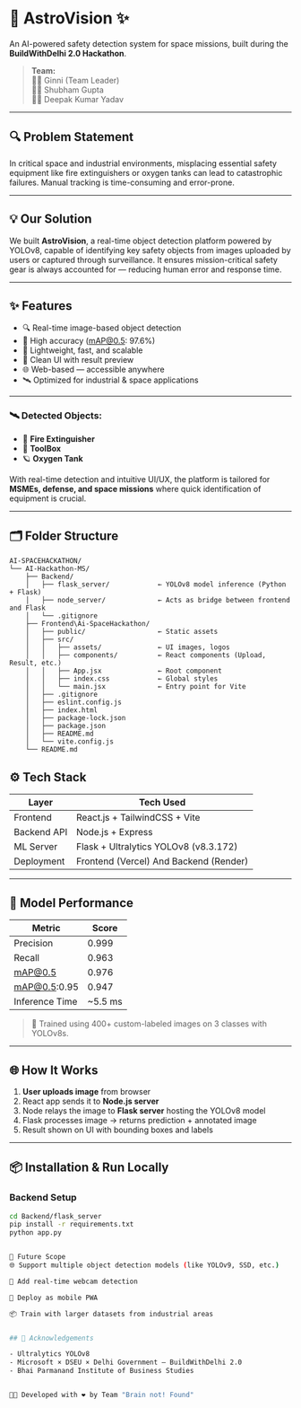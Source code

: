 # 🚀 AstroVision ✨  
An AI-powered safety detection system for space missions, built during the **BuildWithDelhi 2.0 Hackathon**.

> **Team:**  
> 👩‍💼 Ginni (Team Leader)  
> 👨‍💻 Shubham Gupta  
> 👨‍💻 Deepak Kumar Yadav

---

## 🔍 Problem Statement

In critical space and industrial environments, misplacing essential safety equipment like fire extinguishers or oxygen tanks can lead to catastrophic failures. Manual tracking is time-consuming and error-prone.

---

## 💡 Our Solution

We built **AstroVision**, a real-time object detection platform powered by YOLOv8, capable of identifying key safety objects from images uploaded by users or captured through surveillance. It ensures mission-critical safety gear is always accounted for — reducing human error and response time.

---

## ✨ Features

- 🔍 Real-time image-based object detection
- 🎯 High accuracy (mAP@0.5: 97.6%)
- 🧭 Lightweight, fast, and scalable
- 📁 Clean UI with result preview
- 🌐 Web-based — accessible anywhere
- 🛰️ Optimized for industrial & space applications

---

### 🛰️ Detected Objects:
- 🧯 **Fire Extinguisher**
- 🧰 **ToolBox**
- 🪐 **Oxygen Tank**

With real-time detection and intuitive UI/UX, the platform is tailored for **MSMEs, defense, and space missions** where quick identification of equipment is crucial.

---

## 🗂️ Folder Structure

```
AI-SPACEHACKATHON/
└── AI-Hackathon-MS/
    ├── Backend/
    │   ├── flask_server/            ← YOLOv8 model inference (Python + Flask)
    │   ├── node_server/             ← Acts as bridge between frontend and Flask
    │   └── .gitignore
    ├── Frontend\Ai-SpaceHackathon/
    │   ├── public/                  ← Static assets
    │   ├── src/
    │   │   ├── assets/              ← UI images, logos
    │   │   ├── components/          ← React components (Upload, Result, etc.)
    │   │   ├── App.jsx              ← Root component
    │   │   ├── index.css            ← Global styles
    │   │   └── main.jsx             ← Entry point for Vite
    │   ├── .gitignore
    │   ├── eslint.config.js
    │   ├── index.html
    │   ├── package-lock.json
    │   ├── package.json
    │   ├── README.md
    │   └── vite.config.js
    └── README.md
```


## ⚙️ Tech Stack

| Layer       | Tech Used                             |
|-------------|----------------------------------------|
| Frontend    | React.js + TailwindCSS + Vite         |
| Backend API | Node.js + Express                     |
| ML Server   | Flask + Ultralytics YOLOv8 (v8.3.172) |
| Deployment  | Frontend (Vercel) And Backend (Render)  |

---

## 🧪 Model Performance

| Metric          | Score     |
|-----------------|-----------|
| Precision       | 0.999     |
| Recall          | 0.963     |
| mAP@0.5         | 0.976     |
| mAP@0.5:0.95    | 0.947     |
| Inference Time  | ~5.5 ms   |

> 📌 Trained using 400+ custom-labeled images on 3 classes with YOLOv8s.

---

## 🌐 How It Works

1. **User uploads image** from browser
2. React app sends it to **Node.js server**
3. Node relays the image to **Flask server** hosting the YOLOv8 model
4. Flask processes image → returns prediction + annotated image
5. Result shown on UI with bounding boxes and labels

---

## 📦 Installation & Run Locally

### Backend Setup

```bash
cd Backend/flask_server
pip install -r requirements.txt
python app.py


🎯 Future Scope
🌐 Support multiple object detection models (like YOLOv9, SSD, etc.)

🧪 Add real-time webcam detection

📲 Deploy as mobile PWA

📦 Train with larger datasets from industrial areas


## 🤝 Acknowledgements

- Ultralytics YOLOv8
- Microsoft × DSEU × Delhi Government — BuildWithDelhi 2.0
- Bhai Parmanand Institute of Business Studies


🧑‍💻 Developed with ❤️ by Team "Brain not! Found"
